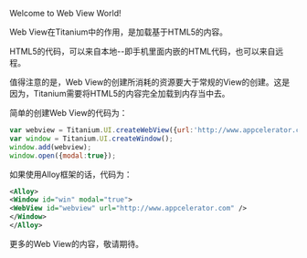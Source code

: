Welcome to Web View World!

Web View在Titanium中的作用，是加载基于HTML5的内容。

HTML5的代码，可以来自本地--即手机里面内嵌的HTML代码，也可以来自远程。

值得注意的是，Web View的创建所消耗的资源要大于常规的View的创建。这是因为，Titanium需要将HTML5的内容完全加载到内存当中去。

简单的创建Web View的代码为：
```javascript
var webview = Titanium.UI.createWebView({url:'http://www.appcelerator.com'});
var window = Titanium.UI.createWindow();
window.add(webview);
window.open({modal:true});
```

如果使用Alloy框架的话，代码为：
```xml
<Alloy>
<Window id="win" modal="true">
<WebView id="webview" url="http://www.appcelerator.com" />
</Window>
</Alloy>
```

更多的Web View的内容，敬请期待。
